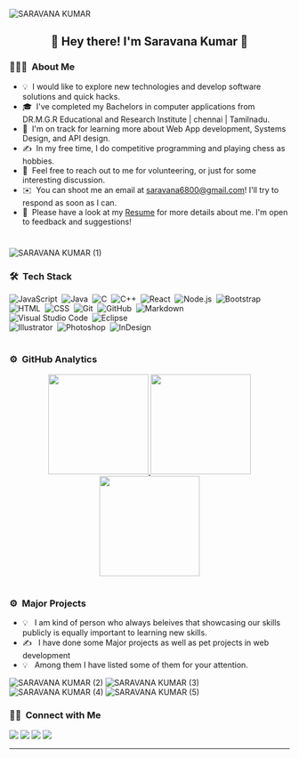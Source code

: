 ![SARAVANA KUMAR](https://user-images.githubusercontent.com/63772127/192730404-f3a9dadb-7fd8-45fd-a7e7-a22b28c2fb32.jpg)


<h2 align="center">👋 Hey there! I'm Saravana Kumar 🧒</h2> 

<!-- ## 👋 &nbsp;Hey there! I'm Aditya -->

### 👨🏻‍💻 &nbsp;About Me

- 💡 &nbsp;I would like to explore new technologies and develop software solutions and quick hacks.
- 🎓 &nbsp;I've completed my Bachelors in computer applications from DR.M.G.R Educational and Research Institute | chennai | Tamilnadu.
- 🌱 &nbsp;I'm on track for learning more about Web App development, Systems Design, and API design.
- ✍️ &nbsp;In my free time, I do competitive programming and playing chess as hobbies.
- 💬 &nbsp;Feel free to reach out to me for volunteering, or just for some interesting discussion.
- ✉️ &nbsp;You can shoot me an email at saravana6800@gmail.com! I'll try to respond as soon as I can.
- 📄 &nbsp;Please have a look at my [Resume](https://drive.google.com/file/d/1AOCUWO9ew_6aVDkc1AhnL2U5SnGXOhS4/view?usp=sharing) for more details about me. I'm open to feedback and suggestions!
<h1> 
</h1>

![SARAVANA KUMAR (1)](https://user-images.githubusercontent.com/63772127/192752833-68e71f0b-7149-45ed-bf21-2a0adc4c65e2.jpg)

### 🛠 &nbsp;Tech Stack

![JavaScript](https://img.shields.io/badge/-JavaScript-05122A?style=flat&logo=javascript)&nbsp;
![Java](https://img.shields.io/badge/-Java-05122A?style=flat&logo=Java&logoColor=FFA518)&nbsp;
![C](https://img.shields.io/badge/-C-05122A?style=flat&logo=C&logoColor=A8B9CC)&nbsp;
![C++](https://img.shields.io/badge/-C++-05122A?style=flat&logo=C%2B%2B&logoColor=00599C)&nbsp;
![React](https://img.shields.io/badge/-React-05122A?style=flat&logo=react)&nbsp;
![Node.js](https://img.shields.io/badge/-Node.js-05122A?style=flat&logo=node.js)&nbsp;
![Bootstrap](https://img.shields.io/badge/-Bootstrap-05122A?style=flat&logo=bootstrap&logoColor=563D7C)\
![HTML](https://img.shields.io/badge/-HTML-05122A?style=flat&logo=HTML5)&nbsp;
![CSS](https://img.shields.io/badge/-CSS-05122A?style=flat&logo=CSS3&logoColor=1572B6)&nbsp;
![Git](https://img.shields.io/badge/-Git-05122A?style=flat&logo=git)&nbsp;
![GitHub](https://img.shields.io/badge/-GitHub-05122A?style=flat&logo=github)&nbsp;
![Markdown](https://img.shields.io/badge/-Markdown-05122A?style=flat&logo=markdown)\
![Visual Studio Code](https://img.shields.io/badge/-Visual%20Studio%20Code-05122A?style=flat&logo=visual-studio-code&logoColor=007ACC)&nbsp;
![Eclipse](https://img.shields.io/badge/-Eclipse-05122A?style=flat&logo=eclipse-ide&logoColor=2C2255)\
![Illustrator](https://img.shields.io/badge/-Illustrator-05122A?style=flat&logo=adobe-illustrator)&nbsp;
![Photoshop](https://img.shields.io/badge/-Photoshop-05122A?style=flat&logo=adobe-photoshop)&nbsp;
![InDesign](https://img.shields.io/badge/-InDesign-05122A?style=flat&logo=adobe-indesign)

<h1> </h1>

### ⚙️ &nbsp;GitHub Analytics

<p align="center">
<a href="https://github.com/saravana68">
  <img height="180em" src="https://github-readme-stats-eight-theta.vercel.app/api?username=saravana68&show_icons=true&theme=algolia&include_all_commits=true&count_private=true"/>
  <img height="180em" src="https://github-readme-stats-eight-theta.vercel.app/api/top-langs/?username=saravana68&layout=compact&langs_count=8&theme=algolia"/>
 <img height="180em" src="https://github-readme-streak-stats.herokuapp.com/?user=saravana68&theme=algolia"/>
</a>
</p>
<h1> </h1>

### ⚙️ &nbsp;Major Projects
- 💡 &nbsp; I am kind of person who always beleives that showcasing our skills publicly is equally important to learning new skills.
- ✍️ &nbsp; I have done some Major projects as well as pet projects in web development
- 💡 &nbsp; Among them I have listed some of them for your attention.

![SARAVANA KUMAR (2)](https://user-images.githubusercontent.com/63772127/192761462-01795863-9661-4da2-a5be-5cb95fbfed93.jpg)
![SARAVANA KUMAR (3)](https://user-images.githubusercontent.com/63772127/192761468-ed39914e-0cfb-49aa-89fd-15ea2d7b0226.jpg)
![SARAVANA KUMAR (4)](https://user-images.githubusercontent.com/63772127/192761478-f11db81c-dea1-47e5-84b4-b50d0c13d1d0.jpg)
![SARAVANA KUMAR (5)](https://user-images.githubusercontent.com/63772127/192761489-bb35584c-91f5-4ef3-8b51-5759bdb4622b.jpg)


### 🤝🏻 &nbsp;Connect with Me

<p align="left">
<a href="https://linkedin.com/in/saravana68"><img src="https://img.shields.io/badge/-saravana%20kumar-0077B5?style=flat&logo=Linkedin&logoColor=white"/></a>
<a href="mailto:saravana6800@gmail.com"><img src="https://img.shields.io/badge/-saravana6800@gmail.com-D14836?style=flat&logo=Gmail&logoColor=white"/></a>
<a href="https://www.instagram.com/_.saravana68._/"><img src="https://img.shields.io/badge/-@saravana68-E4405F?style=flat&logo=Instagram&logoColor=white"/></a>
<a href="https://www.facebook.com/saravanakumar.sarvan2/"><img src="https://img.shields.io/badge/-@saravana68-1877F2?style=flat&logo=Facebook&logoColor=white"/></a>
</p>

-----
